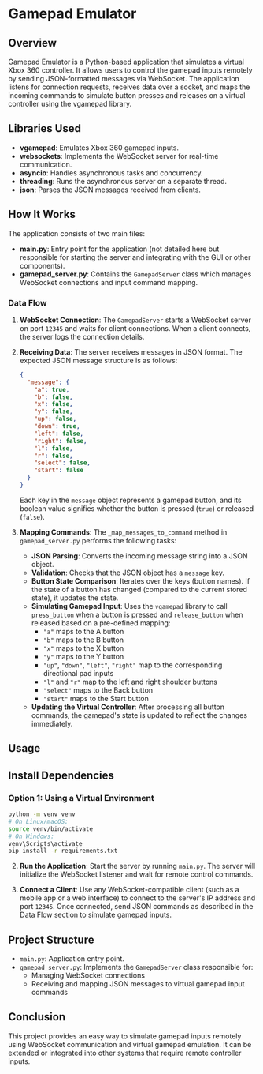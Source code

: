 # Gamepad Emulator

## Overview

Gamepad Emulator is a Python-based application that simulates a virtual Xbox 360 controller. It allows users to control the gamepad inputs remotely by sending JSON-formatted messages via WebSocket. The application listens for connection requests, receives data over a socket, and maps the incoming commands to simulate button presses and releases on a virtual controller using the vgamepad library.

## Libraries Used

- **vgamepad**: Emulates Xbox 360 gamepad inputs.
- **websockets**: Implements the WebSocket server for real-time communication.
- **asyncio**: Handles asynchronous tasks and concurrency.
- **threading**: Runs the asynchronous server on a separate thread.
- **json**: Parses the JSON messages received from clients.

## How It Works

The application consists of two main files:

- **main.py**: Entry point for the application (not detailed here but responsible for starting the server and integrating with the GUI or other components).
- **gamepad_server.py**: Contains the `GamepadServer` class which manages WebSocket connections and input command mapping.

### Data Flow

1. **WebSocket Connection**:
   The `GamepadServer` starts a WebSocket server on port `12345` and waits for client connections. When a client connects, the server logs the connection details.

2. **Receiving Data**:
   The server receives messages in JSON format. The expected JSON message structure is as follows:
   ```json
   {
     "message": {
       "a": true,
       "b": false,
       "x": false,
       "y": false,
       "up": false,
       "down": true,
       "left": false,
       "right": false,
       "l": false,
       "r": false,
       "select": false,
       "start": false
     }
   }
   ```
   Each key in the `message` object represents a gamepad button, and its boolean value signifies whether the button is pressed (`true`) or released (`false`).

3. **Mapping Commands**:
   The `_map_messages_to_command` method in `gamepad_server.py` performs the following tasks:
   - **JSON Parsing**: Converts the incoming message string into a JSON object.
   - **Validation**: Checks that the JSON object has a `message` key.
   - **Button State Comparison**: Iterates over the keys (button names). If the state of a button has changed (compared to the current stored state), it updates the state.
   - **Simulating Gamepad Input**:
     Uses the `vgamepad` library to call `press_button` when a button is pressed and `release_button` when released based on a pre-defined mapping:
     - `"a"` maps to the A button
     - `"b"` maps to the B button
     - `"x"` maps to the X button
     - `"y"` maps to the Y button
     - `"up"`, `"down"`, `"left"`, `"right"` map to the corresponding directional pad inputs
     - `"l"` and `"r"` map to the left and right shoulder buttons
     - `"select"` maps to the Back button
     - `"start"` maps to the Start button
   - **Updating the Virtual Controller**:
     After processing all button commands, the gamepad's state is updated to reflect the changes immediately.

## Usage

## Install Dependencies

### Option 1: Using a Virtual Environment
```bash
python -m venv venv
# On Linux/macOS:
source venv/bin/activate
# On Windows:
venv\Scripts\activate
pip install -r requirements.txt
```

2. **Run the Application**:
   Start the server by running `main.py`. The server will initialize the WebSocket listener and wait for remote control commands.

3. **Connect a Client**:
   Use any WebSocket-compatible client (such as a mobile app or a web interface) to connect to the server's IP address and port `12345`. Once connected, send JSON commands as described in the Data Flow section to simulate gamepad inputs.

## Project Structure

- `main.py`: Application entry point.
- `gamepad_server.py`: Implements the `GamepadServer` class responsible for:
  - Managing WebSocket connections
  - Receiving and mapping JSON messages to virtual gamepad input commands

## Conclusion

This project provides an easy way to simulate gamepad inputs remotely using WebSocket communication and virtual gamepad emulation. It can be extended or integrated into other systems that require remote controller inputs.